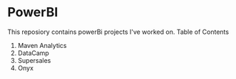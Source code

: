 # PowerBI
This reposiory contains powerBi projects I've worked on.
Table of Contents
1. Maven Analytics
2. DataCamp
3. Supersales
4. Onyx
